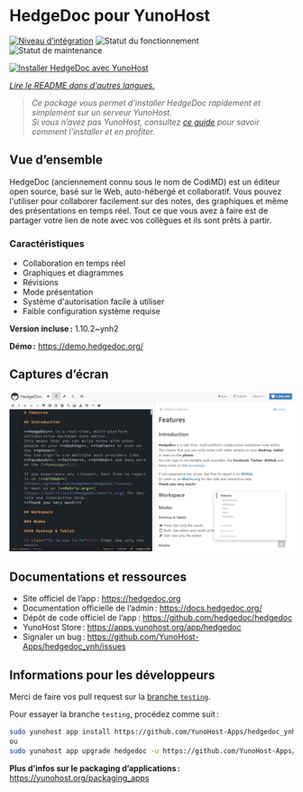 <!--
Nota bene : ce README est automatiquement généré par <https://github.com/YunoHost/apps/tree/master/tools/readme_generator>
Il NE doit PAS être modifié à la main.
-->

# HedgeDoc pour YunoHost

[![Niveau d’intégration](https://apps.yunohost.org/badge/integration/hedgedoc)](https://ci-apps.yunohost.org/ci/apps/hedgedoc/)
![Statut du fonctionnement](https://apps.yunohost.org/badge/state/hedgedoc)
![Statut de maintenance](https://apps.yunohost.org/badge/maintained/hedgedoc)

[![Installer HedgeDoc avec YunoHost](https://install-app.yunohost.org/install-with-yunohost.svg)](https://install-app.yunohost.org/?app=hedgedoc)

*[Lire le README dans d'autres langues.](./ALL_README.md)*

> *Ce package vous permet d’installer HedgeDoc rapidement et simplement sur un serveur YunoHost.*  
> *Si vous n’avez pas YunoHost, consultez [ce guide](https://yunohost.org/install) pour savoir comment l’installer et en profiter.*

## Vue d’ensemble

HedgeDoc (anciennement connu sous le nom de CodiMD) est un éditeur open source, basé sur le Web, auto-hébergé et collaboratif.
Vous pouvez l'utiliser pour collaborer facilement sur des notes, des graphiques et même des présentations en temps réel. Tout ce que vous avez à faire est de partager votre lien de note avec vos collègues et ils sont prêts à partir.

### Caractéristiques

- Collaboration en temps réel
- Graphiques et diagrammes
- Révisions
- Mode présentation
- Système d'autorisation facile à utiliser
- Faible configuration système requise


**Version incluse :** 1.10.2~ynh2

**Démo :** <https://demo.hedgedoc.org/>

## Captures d’écran

![Capture d’écran de HedgeDoc](./doc/screenshots/screenshot.png)

## Documentations et ressources

- Site officiel de l’app : <https://hedgedoc.org>
- Documentation officielle de l’admin : <https://docs.hedgedoc.org/>
- Dépôt de code officiel de l’app : <https://github.com/hedgedoc/hedgedoc>
- YunoHost Store : <https://apps.yunohost.org/app/hedgedoc>
- Signaler un bug : <https://github.com/YunoHost-Apps/hedgedoc_ynh/issues>

## Informations pour les développeurs

Merci de faire vos pull request sur la [branche `testing`](https://github.com/YunoHost-Apps/hedgedoc_ynh/tree/testing).

Pour essayer la branche `testing`, procédez comme suit :

```bash
sudo yunohost app install https://github.com/YunoHost-Apps/hedgedoc_ynh/tree/testing --debug
ou
sudo yunohost app upgrade hedgedoc -u https://github.com/YunoHost-Apps/hedgedoc_ynh/tree/testing --debug
```

**Plus d’infos sur le packaging d’applications :** <https://yunohost.org/packaging_apps>
